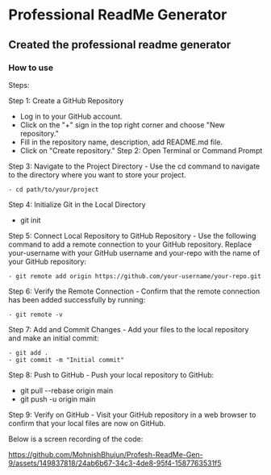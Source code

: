 # Professional ReadMe Generator

## Created the professional readme generator

### How to use
Steps:

Step 1: Create a GitHub Repository

- Log in to your GitHub account.
- Click on the "+" sign in the top right corner and choose "New repository."
- Fill in the repository name, description, add README.md file.
- Click on "Create repository."
Step 2: Open Terminal or Command Prompt

Step 3: Navigate to the Project Directory - Use the cd command to navigate to the directory where you want to store your project.

    - cd path/to/your/project
Step 4: Initialize Git in the Local Directory

- git init

Step 5: Connect Local Repository to GitHub Repository - Use the following command to add a remote connection to your GitHub repository. Replace your-username with your GitHub username and your-repo with the name of your GitHub repository:

    - git remote add origin https://github.com/your-username/your-repo.git

Step 6: Verify the Remote Connection - Confirm that the remote connection has been added successfully by running:

    - git remote -v

Step 7: Add and Commit Changes - Add your files to the local repository and make an initial commit:

    - git add .
    - git commit -m "Initial commit"

Step 8: Push to GitHub - Push your local repository to GitHub:

- git pull --rebase origin main
- git push -u origin main

Step 9: Verify on GitHub - Visit your GitHub repository in a web browser to confirm that your local files are now on GitHub.

Below is a screen recording of the code:


https://github.com/MohnishBhujun/Profesh-ReadMe-Gen-9/assets/149837818/24ab6b67-34c3-4de8-95f4-1587763531f5

